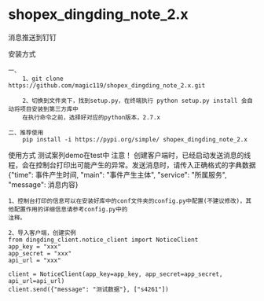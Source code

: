 # shopex_dingding_note_2.x
消息推送到钉钉

安装方式
    
    一、
        1、git clone https://github.com/magic119/shopex_dingding_note_2.x.git

        2、切换到文件夹下，找到setup.py，在终端执行 python setup.py install 会自动将项目安装到第三方库中
        在执行命令之前，选择好对应的python版本，2.7.x

    二、推荐使用
        pip install -i https://pypi.org/simple/ shopex_dingding_note_2.x

使用方式
    测试案列demo在test中
    注意！
    创建客户端时，已经启动发送消息的线程，会在控制台打印出可能产生的异常。发送消息时，请传入正确格式的字典数据
    {"time": 事件产生时间, "main": "事件产生主体", "service": "所属服务", "message": 消息内容}

    1、控制台打印的信息可以在安装好库中的conf文件夹的config.py中配置(不建议修改)，其他配置作用的详细信息请参考config.py中的
    注释。

    2、导入客户端，创建实例
    from dingding_client.notice_client import NoticeClient
    app_key = "xxx"
    app_secret = "xxx"
    api_url = "xxx"

    client = NoticeClient(app_key=app_key, app_secret=app_secret, api_url=api_url)
    client.send({"message": "测试数据"}, ["s4261"])